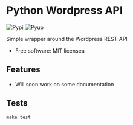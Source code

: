 # Python Wordpress API

[![Pypi][pypi-image]][pypi-url]
[![Pyup][pyup-image]][pyup-url]


Simple wrapper around the Wordpress REST API


* Free software: MIT licensea

## Features

* Will soon work on some documentation

## Tests

```
make test
```

[pypi-image]: https://img.shields.io/npm/v/co.svg?style=flat-square
[pypi-url]: https://npmjs.org/package/co
[pyup-image]: https://img.shields.io/travis/tj/co.svg?style=flat-square
[pyup-url]: https://travis-ci.org/tj/co
